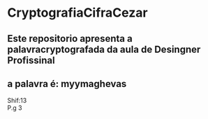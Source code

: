 # CryptografiaCifraCezar
Este repositorio apresenta a palavracryptografada da aula de Desingner Profissinal 
---

## a palavra é: myymaghevas

Shif:13 <br>
P.g 3
